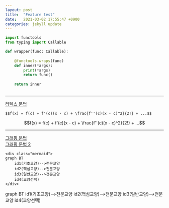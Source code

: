 ```yaml
---
layout: post
title:  "Feature test"
date:   2021-03-02 17:55:47 +0900
categories: jekyll update
---
```


```python
import functools
from typing import Callable 

def wrapper(func: Callable):
    
    @functools.wraps(func)
    def inner(*args):
        print(*args)    
        return func()
    
    return inner
    
```

---  

[라텍스 문법](https://en.wikibooks.org/wiki/LaTeX/Mathematics)

```ignorelang
$$f(x) = f(c) + f'(c)(x - c) + \frac{f''(c)(x - c)^2}{2!} + ...$$
```

$$f(x) = f(c) + f'(c)(x - c) + \frac{f''(c)(x - c)^2}{2!} + ...$$


---

[그래핑 문법](https://mermaid-js.github.io/mermaid/#/)  
[그래핑 문법 2](https://mermaid-js.github.io/mermaid/#/flowchart?id=flowcharts-basic-syntax)

```ignorelang
<div class="mermaid">
graph BT
    id1(기초교양)-->전문교양
    id2(핵심교양)-->전문교양
    id3(일반교양)-->전문교양
    id4(교양선택)
</div>
```

<div class="mermaid">
graph BT
    id1(기초교양)-->전문교양
    id2(핵심교양)-->전문교양
    id3(일반교양)-->전문교양
    id4(교양선택)
</div>
